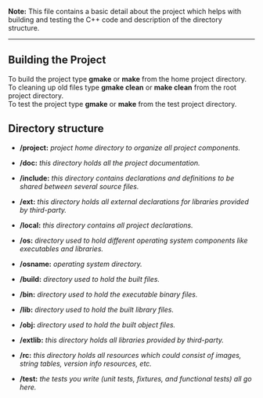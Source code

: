 __Note:__ This file contains a basic detail about the project which helps with building and testing the C++ code and description of the directory structure.

---

Building the Project
--------------------

To build the project type __gmake__ or __make__ from the home project directory.  
To cleaning up old files type __gmake clean__ or __make clean__ from the root project directory.  
To test the project type __gmake__ or __make__ from the test project directory.

Directory structure
-------------------

- __/project:__ *project home directory to organize all project components.*

- __/doc:__ *this directory holds all the project documentation.*

- __/include:__ *this directory contains declarations and definitions to be shared between several source files.*

- __/ext:__ *this directory holds all external declarations for libraries provided by third-party.*

- __/local:__ *this directory contains all project declarations.*

- __/os:__ *directory used to hold different operating system components like executables and libraries.*

- __/osname:__ *operating system directory.*

- __/build:__ *directory used to hold the built files.*

- __/bin:__ *directory used to hold the executable binary files.*

- __/lib:__ *directory used to hold the built library files.*

- __/obj:__ *directory used to hold the built object files.*

- __/extlib:__ *this directory holds all libraries provided by third-party.*

- __/rc:__ *this directory holds all resources which could consist of images, string tables, version info resources, etc.*

- __/test:__ *the tests you write (unit tests, fixtures, and functional tests) all go here.*